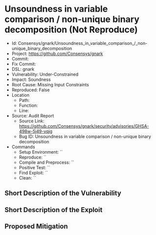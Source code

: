 # Unsoundness in variable comparison / non-unique binary decomposition (Not Reproduce)

* Id: Consensys/gnark/Unsoundness_in_variable_comparison_/_non-unique_binary_decomposition
* Project: https://github.com/Consensys/gnark
* Commit: 
* Fix Commit: 
* DSL: gnark
* Vulnerability: Under-Constrained
* Impact: Soundness
* Root Cause: Missing Input Constraints
* Reproduced: False
* Location
  - Path: 
  - Function: 
  - Line: 
* Source: Audit Report
  - Source Link: https://github.com/Consensys/gnark/security/advisories/GHSA-498w-5j49-vqjg
  - Bug ID: Unsoundness in variable comparison / non-unique binary decomposition
* Commands
  - Setup Environment: ``
  - Reproduce: ``
  - Compile and Preprocess: ``
  - Positive Test: ``
  - Find Exploit: ``
  - Clean: ``

## Short Description of the Vulnerability



## Short Description of the Exploit



## Proposed Mitigation



